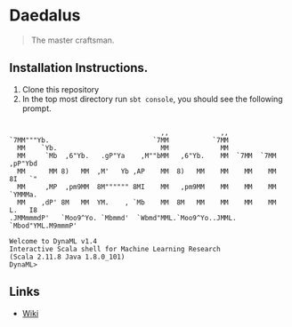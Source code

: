 # Daedalus

>The master craftsman.

## Installation Instructions.

1. Clone this repository
2. In the top most directory run ```sbt console```, you should see the following prompt.

```

                                      ,,             ,,
`7MM"""Yb.                          `7MM           `7MM
  MM    `Yb.                          MM             MM
  MM     `Mb  ,6"Yb.   .gP"Ya    ,M""bMM   ,6"Yb.    MM  `7MM  `7MM  ,pP"Ybd
  MM      MM 8)   MM  ,M'   Yb ,AP    MM  8)   MM    MM    MM    MM  8I   `"
  MM     ,MP  ,pm9MM  8M"""""" 8MI    MM   ,pm9MM    MM    MM    MM  `YMMMa.
  MM    ,dP' 8M   MM  YM.    , `Mb    MM  8M   MM    MM    MM    MM  L.   I8
.JMMmmmdP'   `Moo9^Yo. `Mbmmd'  `Wbmd"MML.`Moo9^Yo..JMML.  `Mbod"YML.M9mmmP'

Welcome to DynaML v1.4 
Interactive Scala shell for Machine Learning Research
(Scala 2.11.8 Java 1.8.0_101)
DynaML> 

```

## Links

* [Wiki](https://gitlab.com/mandar2812/Daedalus/wikis/home)